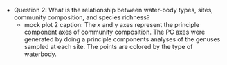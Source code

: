 - Question 2: What is the relationship between water-body types, sites, community composition, and species richness? 
  + mock plot 2 caption: The x and y axes represent the principle component axes of community composition. The PC axes were generated by doing a principle components analyses of the genuses sampled at each site. The points are colored by the type of waterbody.
